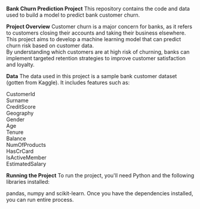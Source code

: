 **Bank Churn Prediction Project**
This repository contains the code and data used to build a model to predict bank customer churn.

**Project Overview**
Customer churn is a major concern for banks, as it refers to customers closing their accounts and taking their business elsewhere.  
This project aims to develop a machine learning model that can predict churn risk based on customer data.  
By understanding which customers are at high risk of churning, 
banks can implement targeted retention strategies to improve customer satisfaction and loyalty.

**Data**
The data used in this project is a sample bank customer dataset (gotten from Kaggle). It includes features such as:

  CustomerId       
  Surname          
  CreditScore      
  Geography         
  Gender           
  Age             
  Tenure             
  Balance          
  NumOfProducts      
  HasCrCard        
  IsActiveMember   
  EstimatedSalary  


**Running the Project**
To run the project, you'll need Python and the following libraries installed:

pandas,
numpy and
scikit-learn.
Once you have the dependencies installed, you can run entire process.
